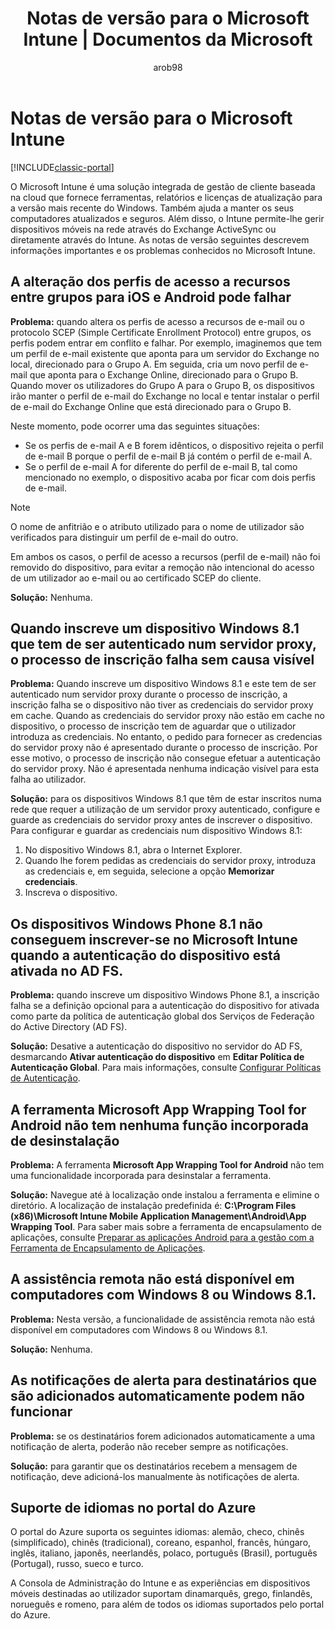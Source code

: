 ﻿---
title: "Notas de versão para o Microsoft Intune | Documentos da Microsoft"
description: "Notas de versão do Intune"
keywords: 
author: arob98
ms.author: angrobe
manager: angrobe
ms.date: 03/06/2017
ms.topic: article
ms.prod: 
ms.service: microsoft-intune
ms.technology: 
ms.assetid: db9479b2-582d-4a1a-9fbc-fbfc6c680e6f
ms.reviewer: jeffgilb
ms.suite: ems
ms.custom: intune-classic
translationtype: Human Translation
ms.sourcegitcommit: f0e027d1c63435084c434c591fed7bb71b5c07f2
ms.openlocfilehash: 8369cc039ac1c4c24b29927a96360cd872f8e9bc
ms.lasthandoff: 03/08/2017


---

# <a name="release-notes-for-microsoft-intune"></a>Notas de versão para o Microsoft Intune

[!INCLUDE[classic-portal](../includes/classic-portal.md)]

O Microsoft Intune é uma solução integrada de gestão de cliente baseada na cloud que fornece ferramentas, relatórios e licenças de atualização para a versão mais recente do Windows. Também ajuda a manter os seus computadores atualizados e seguros. Além disso, o Intune permite-lhe gerir dispositivos móveis na rede através do Exchange ActiveSync ou diretamente através do Intune. As notas de versão seguintes descrevem informações importantes e os problemas conhecidos no Microsoft Intune.

<!-- 3-6-17: customer asked if this is still current; Stacie asked Chris Baldwin about it. Chris said it's a Samsung issue, but that he hasn't heard any reports about it for months, so he suggested that I share that with the customer and remove this item from the release notes. I'm only going to comment it out in case it resurfaces.
## Android users can’t send email when conditional access for Exchange Online is implemented

**Issue:** Users running Samsung Android 5.1.1 and later on their devices can't send email when conditional access for Exchange Online has been set up. Samsung acknowledges that the issue is in its built-in email client in Android 5.1.1 and later, and is investigating a fix.

**Workaround 1:** Advise users to use the Outlook app for Android.

**Workaround 2:** To let affected users send email, you can follow these steps:

1. Put each affected user in a security group in the “exempted groups” section of the conditional access policy for Exchange Online.
2. Let the user temporarily sync email on the built-in email client.
3. Remove the affected user from the exempted group, and confirm that the user can now send email.

Microsoft will continue to work closely with Samsung on a fix or additional workarounds.
-->


## <a name="changing-resource-access-profiles-between-groups-for-ios-and-android-might-fail"></a>A alteração dos perfis de acesso a recursos entre grupos para iOS e Android pode falhar
**Problema:** quando altera os perfis de acesso a recursos de e-mail ou o protocolo SCEP (Simple Certificate Enrollment Protocol) entre grupos, os perfis podem entrar em conflito e falhar. Por exemplo, imaginemos que tem um perfil de e-mail existente que aponta para um servidor do Exchange no local, direcionado para o Grupo A. Em seguida, cria um novo perfil de e-mail que aponta para o Exchange Online, direcionado para o Grupo B. Quando mover os utilizadores do Grupo A para o Grupo B, os dispositivos irão manter o perfil de e-mail do Exchange no local e tentar instalar o perfil de e-mail do Exchange Online que está direcionado para o Grupo B.

Neste momento, pode ocorrer uma das seguintes situações: 
* Se os perfis de e-mail A e B forem idênticos, o dispositivo rejeita o perfil de e-mail B porque o perfil de e-mail B já contém o perfil de e-mail A.
* Se o perfil de e-mail A for diferente do perfil de e-mail B, tal como mencionado no exemplo, o dispositivo acaba por ficar com dois perfis de e-mail.

> [!NOTE]
> O nome de anfitrião e o atributo utilizado para o nome de utilizador são verificados para distinguir um perfil de e-mail do outro.

Em ambos os casos, o perfil de acesso a recursos (perfil de e-mail) não foi removido do dispositivo, para evitar a remoção não intencional do acesso de um utilizador ao e-mail ou ao certificado SCEP do cliente.

**Solução:** Nenhuma.

## <a name="when-you-enroll-a-windows-81-device-that-must-authenticate-to-a-proxy-server-the-enrollment-process-fails-with-no-visible-cause"></a>Quando inscreve um dispositivo Windows 8.1 que tem de ser autenticado num servidor proxy, o processo de inscrição falha sem causa visível
**Problema:** Quando inscreve um dispositivo Windows 8.1 e este tem de ser autenticado num servidor proxy durante o processo de inscrição, a inscrição falha se o dispositivo não tiver as credenciais do servidor proxy em cache. Quando as credenciais do servidor proxy não estão em cache no dispositivo, o processo de inscrição tem de aguardar que o utilizador introduza as credenciais. No entanto, o pedido para fornecer as credencias do servidor proxy não é apresentado durante o processo de inscrição. Por esse motivo, o processo de inscrição não consegue efetuar a autenticação do servidor proxy. Não é apresentada nenhuma indicação visível para esta falha ao utilizador.

**Solução:** para os dispositivos Windows 8.1 que têm de estar inscritos numa rede que requer a utilização de um servidor proxy autenticado, configure e guarde as credenciais do servidor proxy antes de inscrever o dispositivo. Para configurar e guardar as credenciais num dispositivo Windows 8.1:

1.  No dispositivo Windows 8.1, abra o Internet Explorer.
2.  Quando lhe forem pedidas as credenciais do servidor proxy, introduza as credenciais e, em seguida, selecione a opção **Memorizar credenciais**.
3.  Inscreva o dispositivo.

## <a name="windows-phone-81-devices-fail-to-enroll-with-microsoft-intune-when-device-authentication-is-enabled-in-ad-fs"></a>Os dispositivos Windows Phone 8.1 não conseguem inscrever-se no Microsoft Intune quando a autenticação do dispositivo está ativada no AD FS.
**Problema:** quando inscreve um dispositivo Windows Phone 8.1, a inscrição falha se a definição opcional para a autenticação do dispositivo for ativada como parte da política de autenticação global dos Serviços de Federação do Active Directory (AD FS).

**Solução:** Desative a autenticação do dispositivo no servidor do AD FS, desmarcando **Ativar autenticação do dispositivo** em **Editar Política de Autenticação Global**. Para mais informações, consulte [Configurar Políticas de Autenticação](http://technet.microsoft.com/library/dn486781.aspx).


## <a name="microsoft-intune-app-wrapping-tool-for-android-has-no-built-in-uninstall-capability"></a>A ferramenta Microsoft App Wrapping Tool for Android não tem nenhuma função incorporada de desinstalação
**Problema:** A ferramenta **Microsoft App Wrapping Tool for Android** não tem uma funcionalidade incorporada para desinstalar a ferramenta.

**Solução:** Navegue até à localização onde instalou a ferramenta e elimine o diretório. A localização de instalação predefinida é: **C:\Program Files (x86)\Microsoft Intune Mobile Application Management\Android\App Wrapping Tool**. Para saber mais sobre a ferramenta de encapsulamento de aplicações, consulte [Preparar as aplicações Android para a gestão com a Ferramenta de Encapsulamento de Aplicações](/intune/deploy-use/prepare-android-apps-for-mobile-application-management-with-the-microsoft-intune-app-wrapping-tool).

## <a name="remote-assistance-is-not-available-on-computers-that-run-windows-8-or-windows-81"></a>A assistência remota não está disponível em computadores com Windows 8 ou Windows 8.1.
**Problema:** Nesta versão, a funcionalidade de assistência remota não está disponível em computadores com Windows 8 ou Windows 8.1.

**Solução:** Nenhuma.

## <a name="alert-notifications-for-recipients-that-are-automatically-added-might-not-work"></a>As notificações de alerta para destinatários que são adicionados automaticamente podem não funcionar
**Problema:** se os destinatários forem adicionados automaticamente a uma notificação de alerta, poderão não receber sempre as notificações.

**Solução:** para garantir que os destinatários recebem a mensagem de notificação, deve adicioná-los manualmente às notificações de alerta.

## <a name="language-support-in-the-azure-portal"></a>Suporte de idiomas no portal do Azure
O portal do Azure suporta os seguintes idiomas: alemão, checo, chinês (simplificado), chinês (tradicional), coreano, espanhol, francês, húngaro, inglês, italiano, japonês, neerlandês, polaco, português (Brasil), português (Portugal), russo, sueco e turco.

A Consola de Administração do Intune e as experiências em dispositivos móveis destinadas ao utilizador suportam dinamarquês, grego, finlandês, norueguês e romeno, para além de todos os idiomas suportados pelo portal do Azure.

